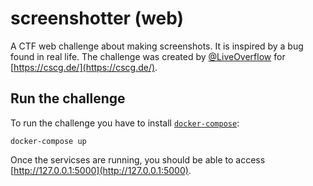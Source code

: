 # screenshotter (web)

A CTF web challenge about making screenshots. It is inspired by a bug found in real life.
The challenge was created by [@LiveOverflow](https://twitter.com/LiveOverflow) for [https://cscg.de/](https://cscg.de/).

## Run the challenge

To run the challenge you have to install [`docker-compose`](https://docs.docker.com/compose/install/):

```
docker-compose up
```

Once the servicses are running, you should be able to access [http://127.0.0.1:5000](http://127.0.0.1:5000).
